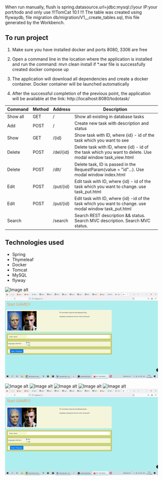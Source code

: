 When run manually, flush is spring.datasource.url=jdbc:mysql://your IP:your port/todo 
and only use !!!TomCat 10.1 !!!
The table was created using flywaydb, file migration db/migration/V1__create_tables.sql, this file generated by the Workbench.

## To run project
1. Make sure you have installed docker and ports 8080, 3306 are free
2. Open a command line in the location where the application is installed and run the command:
   mvn clean install
   if *.war file is successfully created
   docker compose up

3. The application will download all dependencies and create a docker container. Docker container will be launched automatically
4. After the successful completion of the previous point, the application will be available at the link:
http://localhost:8080/todotask/

| Command  | Method | Address        | Description                                                                                                |
|----------|--------|----------------|------------------------------------------------------------------------------------------------------------|
| Show all | GET    | <app>/         | Show all existing in database tasks                                                                        |
| Add      | POST   | <app>/         | Create new task with description and status                                                                |
| Show     | GET    | <app>/{id}     | Show task with ID, where {id} - id of the task which you want to see                                       |
| Delete   | POST   | <app>/del/{id} | Delete task with ID, where {id} - id of the task which you want to delete. Use modal window task_view.html |
| Delete   | POST   | <app>/dlt/     | Delete task, ID is passed in the RequestParam(value = "id"...). Use modal window index.html                |
| Edit     | POST   | <app>/put/{id} | Edit task with ID, where {id} - id of the task which you want to change. use task_put.html                 |
| Edit     | POST   | <app>/put/{id} | Edit task with ID, where {id} -id of the task which you want to change. use modal window task_put.html     |
| Search   |        | <app>/search   | Search REST description && status.  Search MVC description. Search MVC status.                             |

## Technologies used
- Spring
- Thymeleaf
- Docker
- Tomcat
- MySQL
- flyway

![Image alt](https://raw.githubusercontent.com/sfill70/com.javarush.golf.filippov.todotask/raw/master/src/main/resources/static/img/td_start.png)
![Image alt](https://raw.githubusercontent.com/sfill70/ru.javarush.golf.quest/master/src/main/webapp/static/img/start_page.png)

![Image alt](https://github.com/sfill70/com.javarush.golf.filippov.todotask/raw/master/src/main/resources/static/img/td_add.png)
![Image alt](https://raw.githubusercontent.com/sfill70/com/javarush.golf.filippov.todotask/master/src/main/resources/static/img/td_start.png)
![Image alt](https://raw.githubusercontent.com/sfill70/todotask/tree/master/src/main/resources/static/img/td_add.png)
![Image alt](https://raw.githubusercontent.com/sfill70/todotask/tree/master/src/main/resources/static/img/td_dell.png)
![Image alt](https://raw.githubusercontent.com/sfill70/todotask/tree/master/src/main/resources/static/img/td_run_container.png)
![Image alt](https://github.com/sfill70/ru.javarush.golf.quest/raw/master/src/main/webapp/static/img/start_page.png)